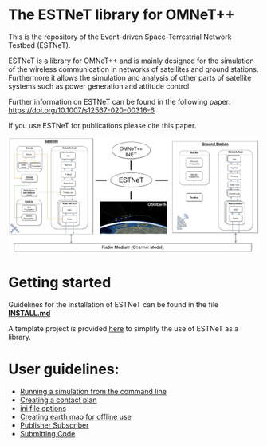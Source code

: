 # The ESTNeT library for OMNeT++

This is the repository of the Event-driven Space-Terrestrial Network Testbed (ESTNeT).

ESTNeT is a library for OMNeT++ and is mainly designed for the simulation of the wireless communication in networks of satellites and ground stations. Furthermore it allows the simulation and analysis of other parts of satellite systems such as power generation and attitude control.

Further information on ESTNeT can be found in the following paper: https://doi.org/10.1007/s12567-020-00316-6

If you use ESTNeT for publications please cite this paper.

![A System Overview should be shown here.](./figures/estnet_diagram.png?raw=true "System overview")


# Getting started

Guidelines for the installation of ESTNeT can be found in the file **[INSTALL.md](INSTALL.md)**

A template project is provided [here](https://github.com/estnet-framework/estnet-template) to simplify the use of ESTNeT as a library.

# User guidelines:
- [Running a simulation from the command line](wiki/Running-a-simulation-from-the-command-line.md)
- [Creating a contact plan](wiki/creating-a-contact-plan.md)
- [ini file options](wiki/ini-file-options.md) 
- [Creating earth map for offline use](wiki/Creating-earth-map-for-offline-use.md)
- [Publisher Subscriber](wiki/Publisher-Subscriber-Feature-for-external-interfacing.md)
- [Submitting Code](wiki/Submitting-Code.md)